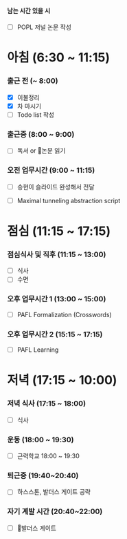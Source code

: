 #### 남는 시간 있을 시
- [ ] POPL 저널 논문 작성


# 아침 (6:30 ~ 11:15)

### 출근 전 (~ 8:00)
- [x] 이불정리 
- [x] 차 마시기 
- [ ] Todo list 작성 

### 출근중 (8:00 ~ 9:00)
- [ ] 독서 or 논문 읽기

### 오전 업무시간 (9:00 ~ 11:15)
- [ ] 승현이 슬라이드 완성해서 전달
- [ ] Maximal tunneling abstraction script


# 점심 (11:15 ~ 17:15)

### 점심식사 및 직후 (11:15 ~ 13:00)
- [ ] 식사
- [ ] 수면

### 오후 업무시간 1 (13:00 ~ 15:00)
- [ ] PAFL Formalization (Crosswords)

### 오후 업무시간 2 (15:15 ~ 17:15)
- [ ] PAFL Learning


# 저녁 (17:15 ~ 10:00)

### 저녁 식사 (17:15 ~ 18:00)
- [ ] 식사

### 운동 (18:00 ~ 19:30)
- [ ] 근력학교 18:00 ~ 19:30

### 퇴근중 (19:40~20:40)
- [ ] 하스스톤, 발더스 게이트 공략

### 자기 계발 시간 (20:40~22:00)
- [ ] 발더스 게이트




